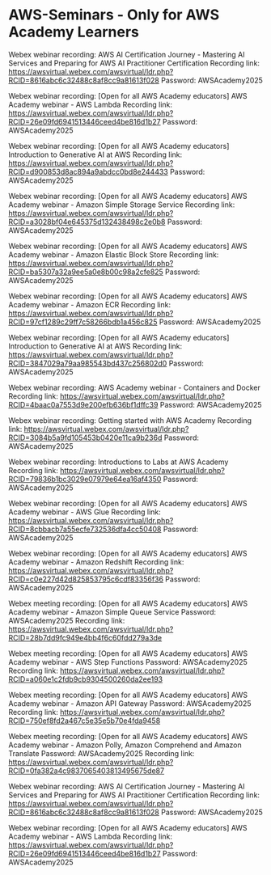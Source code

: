 # AWS-Seminars - Only for AWS Academy Learners

Webex webinar recording: AWS AI Certification Journey - Mastering AI Services and Preparing for AWS AI Practitioner Certification
Recording link: https://awsvirtual.webex.com/awsvirtual/ldr.php?RCID=8616abc6c32488c8af8cc9a81613f028
Password: AWSAcademy2025


Webex webinar recording: [Open for all AWS Academy educators] AWS Academy webinar - AWS Lambda
Recording link: https://awsvirtual.webex.com/awsvirtual/ldr.php?RCID=26e09fd6941513446ceed4be816d1b27
Password: AWSAcademy2025


Webex webinar recording: [Open for all AWS Academy educators] Introduction to Generative AI at AWS
Recording link: https://awsvirtual.webex.com/awsvirtual/ldr.php?RCID=d900853d8ac894a9abdcc0bd8e244433
Password: AWSAcademy2025

 

Webex webinar recording: [Open for all AWS Academy educators] AWS Academy webinar - Amazon Simple Storage Service
Recording link: https://awsvirtual.webex.com/awsvirtual/ldr.php?RCID=a3028bf04e645375d132438498c2e0b8
Password: AWSAcademy2025

 

Webex webinar recording: [Open for all AWS Academy educators] AWS Academy webinar - Amazon Elastic Block Store
Recording link: https://awsvirtual.webex.com/awsvirtual/ldr.php?RCID=ba5307a32a9ee5a0e8b00c98a2cfe825
Password: AWSAcademy2025



Webex webinar recording: [Open for all AWS Academy educators] AWS Academy webinar - Amazon ECR
Recording link: https://awsvirtual.webex.com/awsvirtual/ldr.php?RCID=97cf1289c29ff7c58266bdb1a456c825
Password: AWSAcademy2025


 

Webex webinar recording: [Open for all AWS Academy educators] Introduction to Generative AI at AWS
Recording link: https://awsvirtual.webex.com/awsvirtual/ldr.php?RCID=3847029a79aa985543bd437c256802d0
Password: AWSAcademy2025





Webex webinar recording: AWS Academy webinar - Containers and Docker
Recording link: https://awsvirtual.webex.com/awsvirtual/ldr.php?RCID=4baac0a7553d9e200efb636bf1dffc39
Password: AWSAcademy2025



 

Webex webinar recording: Getting started with AWS Academy
Recording link: https://awsvirtual.webex.com/awsvirtual/ldr.php?RCID=3084b5a9fd105453b0420e11ca9b236d
Password: AWSAcademy2025



 

Webex webinar recording: Introductions to Labs at AWS Academy
Recording link: https://awsvirtual.webex.com/awsvirtual/ldr.php?RCID=79836b1bc3029e07979e64ea16af4350
Password: AWSAcademy2025



 

Webex webinar recording: [Open for all AWS Academy educators] AWS Academy webinar - AWS Glue
Recording link: https://awsvirtual.webex.com/awsvirtual/ldr.php?RCID=8cbbacb7a55ecfe732536dfa4cc50408
Password: AWSAcademy2025



 

Webex webinar recording: [Open for all AWS Academy educators] AWS Academy webinar - Amazon Redshift
Recording link: https://awsvirtual.webex.com/awsvirtual/ldr.php?RCID=c0e227d42d825853795c6cdf83356f36
Password: AWSAcademy2025




Webex meeting recording: [Open for all AWS Academy educators] AWS Academy webinar - Amazon Simple Queue Service
Password: AWSAcademy2025
Recording link: https://awsvirtual.webex.com/awsvirtual/ldr.php?RCID=28b7dd9fc949e4bb4f6c60fdd279a3de

 

Webex meeting recording: [Open for all AWS Academy educators] AWS Academy webinar - AWS Step Functions
Password: AWSAcademy2025
Recording link: https://awsvirtual.webex.com/awsvirtual/ldr.php?RCID=a060e1c2fdb9cb9304500260da2ee193

 

Webex meeting recording: [Open for all AWS Academy educators] AWS Academy webinar - Amazon API Gateway
Password: AWSAcademy2025
Recording link: https://awsvirtual.webex.com/awsvirtual/ldr.php?RCID=750ef8fd2a467c5e35e5b70e4fda9458

 

Webex meeting recording: [Open for all AWS Academy educators] AWS Academy webinar - Amazon Polly, Amazon Comprehend and Amazon Translate
Password: AWSAcademy2025
Recording link: https://awsvirtual.webex.com/awsvirtual/ldr.php?RCID=0fa382a4c9837065403813495675de87



Webex webinar recording: AWS AI Certification Journey - Mastering AI Services and Preparing for AWS AI Practitioner Certification
Recording link: https://awsvirtual.webex.com/awsvirtual/ldr.php?RCID=8616abc6c32488c8af8cc9a81613f028
Password: AWSAcademy2025

 

Webex webinar recording: [Open for all AWS Academy educators] AWS Academy webinar - AWS Lambda
Recording link: https://awsvirtual.webex.com/awsvirtual/ldr.php?RCID=26e09fd6941513446ceed4be816d1b27
Password: AWSAcademy2025



